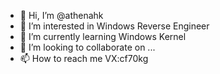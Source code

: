 - 👋 Hi, I’m @athenahk
- 👀 I’m interested in Windows Reverse Engineer
- 🌱 I’m currently learning Windows Kernel
- 💞️ I’m looking to collaborate on ...
- 📫 How to reach me VX:cf70kg

<!---
athenahk/athenahk is a ✨ special ✨ repository because its `README.md` (this file) appears on your GitHub profile.
You can click the Preview link to take a look at your changes.
--->
